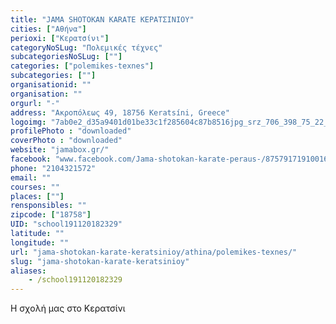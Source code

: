 ```yaml
---
title: "JAMA SHOTOKAN KARATE ΚΕΡΑΤΣΙΝΙΟΥ"
cities: ["Αθήνα"]
perioxi: ["Κερατσίνι"]
categoryNoSLug: "Πολεμικές τέχνες"
subcategoriesNoSLug: [""]
categories: ["polemikes-texnes"]
subcategories: [""]
organisationid: ""
organisation: ""
orgurl: "-"
address: "Ακροπόλεως 49, 18756 Keratsíni, Greece"
logoimg: "7ab0e2_d35a9401d01be33c1f285604c87b8516jpg_srz_706_398_75_22_050_120_000_jpg_srz (1).jpeg"
profilePhoto : "downloaded"
coverPhoto : "downloaded"
website: "jamabox.gr/"
facebook: "www.facebook.com/Jama-shotokan-karate-peraus-/875791719100164"
phone: "2104321572"
email: ""
courses: ""
places: [""]
rensponsibles: ""
zipcode: ["18758"]
UID: "school191120182329"
latitude: ""
longitude: ""
url: "jama-shotokan-karate-keratsinioy/athina/polemikes-texnes/"
slug: "jama-shotokan-karate-keratsinioy"
aliases:
    - /school191120182329
---
```



Η σχολή μας στο Κερατσίνι

